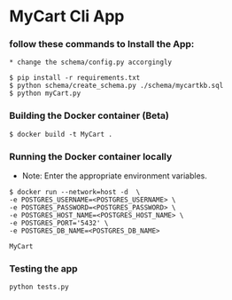 # MyCart Cli App

### follow these commands to Install the App:

```
* change the schema/config.py accorgingly 

$ pip install -r requirements.txt
$ python schema/create_schema.py ./schema/mycartkb.sql
$ python myCart.py

```

### Building the Docker container (Beta)

```
$ docker build -t MyCart .
```
### Running the Docker container locally

* Note: Enter the appropriate environment variables.

```
$ docker run --network=host -d  \
-e POSTGRES_USERNAME=<POSTGRES_USERNAME> \
-e POSTGRES_PASSWORD=<POSTGRES_PASSWORD> \
-e POSTGRES_HOST_NAME=<POSTGRES_HOST_NAME> \
-e POSTGRES_PORT='5432' \
-e POSTGRES_DB_NAME=<POSTGRES_DB_NAME> 

MyCart
```

### Testing the app

```
python tests.py
```

